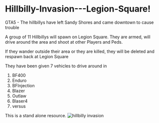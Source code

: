 # Hillbilly-Invasion---Legion-Square!


GTA5 - The hillbillys have left Sandy Shores and came downtown to cause trouble

A group of 11 Hillbillys will spawn on Legion Square. They are armed, will drive around the area and shoot at other Players and Peds.

If they wander outside their area or they are killed, they will be deleted and respawn back at Legion Square

They have been given 7 vehicles to drive around in
1. BF400
2. Enduro
3. BFInjection
4. Blazer
5. Outlaw 
6. Blaser4
7. versus

This is a stand alone resource.
![hillbilly invasion](https://user-images.githubusercontent.com/91137866/177657770-abc45bcd-68ec-4e9b-b214-c473c3f6db46.JPG)
